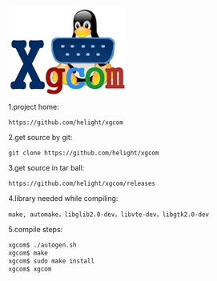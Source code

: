 ![](pixmaps/xgcom.png)

1.project home:

	https://github.com/helight/xgcom

2.get source by git:

	git clone https://github.com/helight/xgcom

3.get source in tar ball:

	https://github.com/helight/xgcom/releases

4.library needed while compiling:

	make, automake，libglib2.0-dev，libvte-dev，libgtk2.0-dev

5.compile steps:

	xgcom$ ./autogen.sh
	xgcom$ make
	xgcom$ sudo make install
	xgcom$ xgcom
